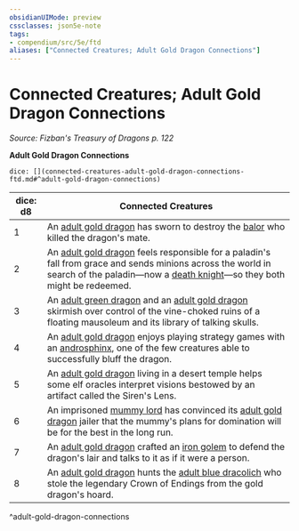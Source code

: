 ```yaml
---
obsidianUIMode: preview
cssclasses: json5e-note
tags:
- compendium/src/5e/ftd
aliases: ["Connected Creatures; Adult Gold Dragon Connections"]
---
```

# Connected Creatures; Adult Gold Dragon Connections
*Source: Fizban's Treasury of Dragons p. 122* 

**Adult Gold Dragon Connections**

`dice: [](connected-creatures-adult-gold-dragon-connections-ftd.md#^adult-gold-dragon-connections)`

| dice: d8 | Connected Creatures |
|----------|---------------------|
| 1 | An [adult gold dragon](Mechanics/bestiary/dragon/adult-gold-dragon.md) has sworn to destroy the [balor](Mechanics/bestiary/fiend/balor.md) who killed the dragon's mate. |
| 2 | An [adult gold dragon](Mechanics/bestiary/dragon/adult-gold-dragon.md) feels responsible for a paladin's fall from grace and sends minions across the world in search of the paladin—now a [death knight](Mechanics/bestiary/undead/death-knight.md)—so they both might be redeemed. |
| 3 | An [adult green dragon](Mechanics/bestiary/dragon/adult-green-dragon.md) and an [adult gold dragon](Mechanics/bestiary/dragon/adult-gold-dragon.md) skirmish over control of the vine-choked ruins of a floating mausoleum and its library of talking skulls. |
| 4 | An [adult gold dragon](Mechanics/bestiary/dragon/adult-gold-dragon.md) enjoys playing strategy games with an [androsphinx](Mechanics/bestiary/monstrosity/androsphinx.md), one of the few creatures able to successfully bluff the dragon. |
| 5 | An [adult gold dragon](Mechanics/bestiary/dragon/adult-gold-dragon.md) living in a desert temple helps some elf oracles interpret visions bestowed by an artifact called the Siren's Lens. |
| 6 | An imprisoned [mummy lord](Mechanics/bestiary/undead/mummy-lord.md) has convinced its [adult gold dragon](Mechanics/bestiary/dragon/adult-gold-dragon.md) jailer that the mummy's plans for domination will be for the best in the long run. |
| 7 | An [adult gold dragon](Mechanics/bestiary/dragon/adult-gold-dragon.md) crafted an [iron golem](Mechanics/bestiary/construct/iron-golem.md) to defend the dragon's lair and talks to it as if it were a person. |
| 8 | An [adult gold dragon](Mechanics/bestiary/dragon/adult-gold-dragon.md) hunts the [adult blue dracolich](Mechanics/bestiary/undead/adult-blue-dracolich.md) who stole the legendary Crown of Endings from the gold dragon's hoard. |
^adult-gold-dragon-connections